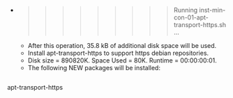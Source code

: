 * >>>>>>>>> Running inst-min-con-01-apt-transport-https.sh ...
  * After this operation, 35.8 kB of additional disk space will be used.
  * Install apt-transport-https to support https debian repositories.
  * Disk size = 890820K. Space Used = 80K. Runtime = 00:00:00:01.
  * The following NEW packages will be installed:
  ```bash
apt-transport-https
  ```
